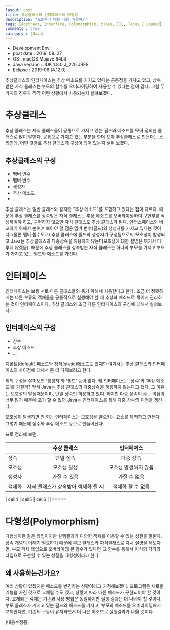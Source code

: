 ```yaml
---
layout: post
title: 추상클래스와 인터페이스의 다형성
description: "오늘부터 배운 내용 기록하기"
tags: [Abstract, Interface, Polymorphism, class, TIL, Today I Leaned]
comments : true
category : [Java]
---
```

* Development Env.
* post date : 2019. 08. 27
* OS : macOS Majave 64bit
* Java version : JDK 1.8.0 J_220 JRE8
* Eclipse : 2019-06 (4.12.0)

추상클래스와 인터페이스는 추상 메소드를 가지고 있다는 공통점을 가지고 있고, 상속 받은 자식 클래스는 부모의 함수를 오버라이딩하여 사용할 수 있다는 점이 같다. 그럼 두 가지의 경우가 각각 어떤 상황에서 사용되는지 살펴보겠다.

# 추상클래스

추상 클래스는 자식 클래스들이 공통으로 가지고 있는 필드와 메소드를 모아 정의한 클래스로 많이 말한다. 공통으로 가지고 있는 부분을 한데 모아 추상클래스로 만든다는 소리인데, 어떤 것들로 추상 클래스가 구성이 되어 있는지 살펴 보겠다.

## 추상클래스의 구성

* 멤버 변수
* 멤버 변수
* 생성자
* 추상 메소드
* ...

추상 클래스는 일반 클래스와 같지만 "추상 메소드"를 포함하고 있다는 점이 다르다. 때문에 추상 클래스를 상속받은 자식 클래스는 추상 메소드를 오버라이딩하여 구현부를 작성하여야 하고, 구현하지 않으면 자식 클래스도 추상 클래스가 된다. 인터스페이스와 비교하기 위해서 눈여겨 보아야 할 점은 멤버 변수(필드)와 생성자를 가지고 있다는 것이다. (물론 멤버 함수도..!)
추상 클래스에 필드와 생성자가 구성됨으로써 모호성이 발생되고 Java는 추상클래스의 다중상속을 허용하지 않는다모호성에 대한 설명은 여기서 다루지 않겠음). 때문에 추상 클래스를 상속받는 자식 클래스는 하나의 부모를 가지고 부모가 가지고 있는 필드와 메소드를 가진다.

# 인터페이스

인터페이스는 보통 서로 다른 클래스들의 묶기 위해서 사용한다고 한다. 조금 더 정확하게는 다른 부류의 객체들을 공통적으로 실행해야 할 때 추상화 메소드로 묶어서 관리하는 것이 인터페이스이다. 추상 클래스와 조금 다른 인터페이스의 구성에 대해서 살펴보자.

## 인터페이스의 구성

* 상수
* 추상 메소드
*  ...

디폴트(default) 메소드와 정적(static)메소드도 있지만 여기서는 추상 클래스와 인터페이스의 차이점에 대해서 좀 더 다뤄보려고 한다.

위의 구성을 살펴보면 '생성자'와 '필드' 등이 없다. 왜 인터페이스는 '상수'와 '추상 메소드'를 가질까? 앞서 Java는 추상 클래스의 다중상속을 허용하지 않는다고 했다. 그 이유는 모호성의 발생때문이며, 단일 상속만 허용하고 있다. 하지만 다중 상속이 주는 이점이 너무 많기 때문에 포기 할 수 없던 Java는 인터페이스를 통해 다중 상속의 이점을 챙긴다.

모호성이 발생히면 안 되는 인터페이스는 모호성을 일으키는 요소를 제외하고 만든다. 그렇기 때문에 상수와 추상 메소드 등으로 만들어진다.

표로 정리해 보면,

|  | 추상 클래스 | 인터페이스 |
|:--------|:-------:|:--------:|
| 상속   | 단일 상속   | 다중 상속   |
| 모호성   | 모호성 발생   | 모호성 발생하지 않음   |
| 생성자   | 가질 수 있음   | 가질 수 없음   |
| 객체화   | 자식 클래스가 상속받아 객체화 될 시   | 객체화 할 수 없음   |

| cell4   | cell5   | cell6   |
|=====

# 다형성(Polymorphism)

다형성이란 같은 타입이지만 실행결과가 다양한 객체를 이용할 수 있는 성질을 말한다. 상속 개념의 이해기 필요하기 때문에 부모 클래스와 자식클래스로 다시 설명을 해보자면, 부모 객체 타입으로 오버라이딩 된 함수가 있다면 그 함수를 통해서 자식의 각각의 타입으로 구현할 수 있는 성질을 다형성이라고 한다.


## 왜 사용하는건가요?

여러 상황이 있겠지만 메소드를 변경하는 상황이라고 가정해보겠다. 프로그램은 새로운 기능을 가진 것으로 교체될 수도 있고, 상황에 따라 다른 메소드가 구현되어야 할 것이다. 교체되는 객체는 기존과 사용 방법은 동일하지만 실행 결과는 더 나아야 할 것이다. 부모 클래스가 가지고 있는 필드와 메소드를 가지고, 부모의 메소드를 오버라이딩해서 교체한다면, 기존의 구동이 유지되면서 더 나은 메소드로 실행결과가 나올 것이다.

(내용수정중)